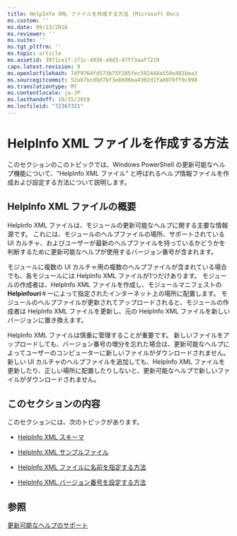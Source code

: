 ```yaml
---
title: HelpInfo XML ファイルを作成する方法 |Microsoft Docs
ms.custom: ''
ms.date: 09/13/2016
ms.reviewer: ''
ms.suite: ''
ms.tgt_pltfrm: ''
ms.topic: article
ms.assetid: 3971ce1f-271c-4938-a9d3-47ff3aaf7219
caps.latest.revision: 9
ms.openlocfilehash: 7df9764fd573b75f285fec592448a550e481bea3
ms.sourcegitcommit: 52a67bcd9d7bf3e8600ea4302d1fa8970ff9c998
ms.translationtype: MT
ms.contentlocale: ja-JP
ms.lasthandoff: 10/15/2019
ms.locfileid: "72367321"
---
```

# <a name="how-to-create-a-helpinfo-xml-file"></a>HelpInfo XML ファイルを作成する方法

このセクションのこのトピックでは、Windows PowerShell の更新可能なヘルプ機能について、"HelpInfo XML ファイル" と呼ばれるヘルプ情報ファイルを作成および設定する方法について説明します。

## <a name="helpinfo-xml-file-overview"></a>HelpInfo XML ファイルの概要

HelpInfo XML ファイルは、モジュールの更新可能なヘルプに関する主要な情報源です。 これには、モジュールのヘルプファイルの場所、サポートされている UI カルチャ、およびユーザーが最新のヘルプファイルを持っているかどうかを判断するために更新可能なヘルプが使用するバージョン番号が含まれます。

モジュールに複数の UI カルチャ用の複数のヘルプファイルが含まれている場合でも、各モジュールには HelpInfo XML ファイルが1つだけあります。 モジュールの作成者は、HelpInfo XML ファイルを作成し、モジュールマニフェストの**Helpinfouri**キーによって指定されたインターネット上の場所に配置します。 モジュールのヘルプファイルが更新されてアップロードされると、モジュールの作成者は HelpInfo XML ファイルを更新し、元の HelpInfo XML ファイルを新しいバージョンに置き換えます。

HelpInfo XML ファイルは慎重に管理することが重要です。 新しいファイルをアップロードしても、バージョン番号の増分を忘れた場合は、更新可能なヘルプによってユーザーのコンピューターに新しいファイルがダウンロードされません。 新しい UI カルチャのヘルプファイルを追加しても、HelpInfo XML ファイルを更新したり、正しい場所に配置したりしないと、更新可能なヘルプで新しいファイルがダウンロードされません。

## <a name="in-this-section"></a>このセクションの内容

このセクションには、次のトピックがあります。

- [HelpInfo XML スキーマ](./helpinfo-xml-schema.md)

- [HelpInfo XML サンプルファイル](./helpinfo-xml-sample-file.md)

- [HelpInfo XML ファイルに名前を指定する方法](./how-to-name-a-helpinfo-xml-file.md)

- [HelpInfo XML バージョン番号を設定する方法](./how-to-set-helpinfo-xml-version-numbers.md)

## <a name="see-also"></a>参照

[更新可能なヘルプのサポート](./supporting-updatable-help.md)